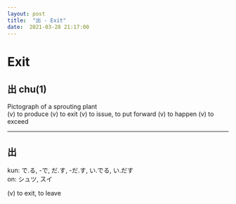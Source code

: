 ```yaml
---
layout: post
title:  "出 - Exit"
date:  2021-03-28 21:17:00
---
```


# Exit

## 出 chu(1)

Pictograph of a sprouting plant  
(v) to produce
(v) to exit
(v) to issue, to put forward
(v) to happen
(v) to exceed

-----

## 出

kun: で.る, -で, だ.す, -だ.す, い.でる, い.だす  
on: シュツ, スイ  

(v) to exit, to leave
